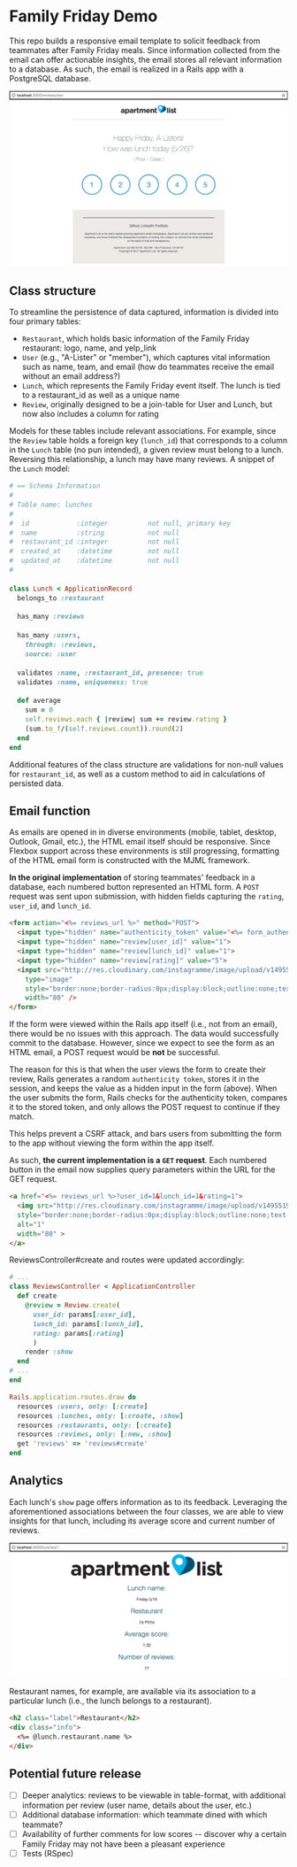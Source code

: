 # Family Friday Demo

This repo builds a responsive email template to solicit feedback from teammates after Family Friday meals. Since information collected from the email can offer actionable insights, the email stores all relevant information to a database. As such, the email is realized in a Rails app with a PostgreSQL database.

![Email](app/assets/images/template.png)

## Class structure

To streamline the persistence of data captured, information is divided into four primary tables:
- `Restaurant`, which holds basic information of the Family Friday restaurant: logo, name, and yelp_link
- `User` (e.g., "A-Lister" or "member"), which captures vital information such as name, team, and email (how do teammates receive the email without an email address?)
- `Lunch`, which represents the Family Friday event itself. The lunch is tied to a restaurant_id as well as a unique name
- `Review`, originally designed to be a join-table for User and Lunch, but now also includes a column for rating

Models for these tables include relevant associations. For example, since the `Review` table holds a foreign key (`lunch_id`) that corresponds to a column in the `Lunch` table (no pun intended), a given review must belong to a lunch. Reversing this relationship, a lunch may have many reviews. A snippet of the `Lunch` model:

```ruby
# == Schema Information
#
# Table name: lunches
#
#  id            :integer          not null, primary key
#  name          :string           not null
#  restaurant_id :integer          not null
#  created_at    :datetime         not null
#  updated_at    :datetime         not null
#

class Lunch < ApplicationRecord
  belongs_to :restaurant

  has_many :reviews

  has_many :users,
    through: :reviews,
    source: :user

  validates :name, :restaurant_id, presence: true
  validates :name, uniqueness: true

  def average
    sum = 0
    self.reviews.each { |review| sum += review.rating }
    (sum.to_f/(self.reviews.count)).round(2)
  end
end
```

Additional features of the class structure are validations for non-null values for `restaurant_id`, as well as a custom method to aid in calculations of persisted data.

## Email function

As emails are opened in in diverse environments (mobile, tablet, desktop, Outlook, Gmail, etc.), the HTML email itself should be responsive. Since Flexbox support across these environments is still progressing, formatting of the HTML email form is constructed with the MJML framework. 

**In the original implementation** of storing teammates' feedback in a database, each numbered button represented an HTML form. A `POST` request was sent upon submission, with hidden fields capturing the `rating`, `user_id`, and `lunch_id`.

```html
<form action="<%= reviews_url %>" method="POST">
  <input type="hidden" name="authenticity_token" value="<%= form_authenticity_token %>">
  <input type="hidden" name="review[user_id]" value="1">
  <input type="hidden" name="review[lunch_id]" value="1">
  <input type="hidden" name="review[rating]" value="5">
  <input src="http://res.cloudinary.com/instagramme/image/upload/v1495519201/imageedit_2_9784742962_dme227.png"
    type="image"
    style="border:none;border-radius:0px;display:block;outline:none;text-decoration:none;width:100%;height:auto;"
    width="80" />
</form>
```

If the form were viewed within the Rails app itself (i.e., not from an email), there would be no issues with this approach. The data would successfully commit to the database. However, since we expect to see the form as an HTML email, a POST request would be **not** be successful.

The reason for this is that when the user views the form to create their review, Rails generates a random `authenticity token`, stores it in the session, and keeps the value as a hidden input in the form (above). When the user submits the form, Rails checks for the authenticity token, compares it to the stored token, and only allows the POST request to continue if they match.

This helps prevent a CSRF attack, and bars users from submitting the form to the app without viewing the form within the app itself.

As such, **the current implementation is a `GET` request**. Each numbered button in the email now supplies query parameters within the URL for the GET request.

```html
<a href="<%= reviews_url %>?user_id=1&lunch_id=1&rating=1">
  <img src="http://res.cloudinary.com/instagramme/image/upload/v1495519201/imageedit_8_4411252807_h9v7ue.png"
  style="border:none;border-radius:0px;display:block;outline:none;text-decoration:none;width:100%;height:auto;"
  alt="1"
  width="80" >
</a>
```

ReviewsController#create and routes were updated accordingly:

```ruby
# ...
class ReviewsController < ApplicationController
  def create
    @review = Review.create(
      user_id: params[:user_id],
      lunch_id: params[:lunch_id],
      rating: params[:rating]
      )
    render :show
  end
# ...
end
```

```ruby
Rails.application.routes.draw do
  resources :users, only: [:create]
  resources :lunches, only: [:create, :show]
  resources :restaurants, only: [:create]
  resources :reviews, only: [:new, :show]
  get 'reviews' => 'reviews#create'
end
```

## Analytics

Each lunch's `show` page offers information as to its feedback. Leveraging the aforementioned associations between the four classes, we are able to view insights for that lunch, including its average score and current number of reviews.

![Analytics](app/assets/images/analytics.png)

Restaurant names, for example, are available via its association to a particular lunch (i.e., the lunch belongs to a restaurant).

```html
<h2 class="label">Restaurant</h2>
<div class="info">
  <%= @lunch.restaurant.name %>
</div>
```

## Potential future release
* [ ] Deeper analytics: reviews to be viewable in table-format, with additional information per review (user name, details about the user, etc.)
* [ ] Additional database information: which teammate dined with which teammate?
* [ ] Availability of further comments for low scores -- discover why a certain Family Friday may not have been a pleasant experience
* [ ] Tests (RSpec)
